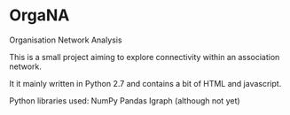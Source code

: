 OrgaNA
======

Organisation Network Analysis

This is a small project aiming to explore connectivity within an association network.

It it mainly written in Python 2.7 and contains a bit of HTML and javascript.

Python libraries used:
NumPy
Pandas
Igraph (although not yet)
